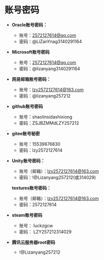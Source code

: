 # 账号密码

- **Oracle账号密码：**
  - 账号：2572127614@qq.com
  - 密码：@LiZanYnag3140291164

- **Microsoft账号密码**
  - 账号：2572127614@qq.com
  - 密码：@lizanyang3140291164

- **网易邮箱账号密码：**
  - 账号：lzy2572127614@163.com
  - 密码：@lizanyang257212

- **github账号密码**
  - 账号：shaolinsidashixiong
  - 密码：ZSJBZMMdLZY257212

- **gitee账号秘密**
  - 账号：15539876830
  - 密码：lzy2572127614

- **Unity账号密码：**
  - 账号（邮箱）：lzy2572127614@163.com
  - 密码：!@Lizanyang257212(或314029)

  **textures账号密码：**
    - 账号（邮箱）：lzy2572127614@163.com
    - 密码：2572127614

- **steam账号密码**
    - 账号： luckzgcw
    - 密码： LZY257212314029

- **腾讯云服务器root密码**
    - !@Lizanyang257212

